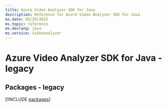 ```yaml
---
title: Azure Video Analyzer SDK for Java
description: Reference for Azure Video Analyzer SDK for Java
ms.date: 05/29/2025
ms.topic: reference
ms.devlang: java
ms.service: videoanalyzer
---
```

# Azure Video Analyzer SDK for Java - legacy
## Packages - legacy
[!INCLUDE [packages](video-analyzer-index.md)]